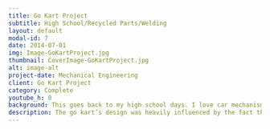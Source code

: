 ```yaml
---
title: Go Kart Project
subtitle: High School/Recycled Parts/Welding 
layout: default
modal-id: 7
date: 2014-07-01
img: Image-GoKartProject.jpg
thumbnail: CoverImage-GoKartProject.jpg
alt: image-alt
project-date: Mechanical Engineering
client: Go Kart Project
category: Complete
youtube_h: 0
background: This goes back to my high school days. I love car mechanisms and welding/fabrication, so in my spare time, I wanted to build a Go Kart! Thankfully, my welding teacher, donated an old lawn mower that I used to convert into an awesome go kart! Many of my welding friends helped out on building the go kart and I had a lot of fun designing this from scratch and not spending a penny!
description: The go kart’s design was heavily influenced by the fact that it needed to use an old lawn mower’s parts. One of the biggest problems was that the engine was a vertical gasoline engine. Which meant that our swing rear solid axle suspension system was not able to work mechanically with the engine, without other additional power transferring mechanisms. Now, keep in mind that the point was to convert the lawn mower into a go kart, so the parts that we could use were limited. After some thought, I decided to mount the entire engine on the rear axle transmission and move the driver seat as forward as possible to still have weight on the front tires. The go kart had an independent single A-arm suspension on the front and a solid axle swing suspension system on the rear. This project was one of my favorites, but because I had to move to Waterloo Ontario for University, I gave it away to a friend of mine that hopefully has improved the design and has fun driving it!
---
```


